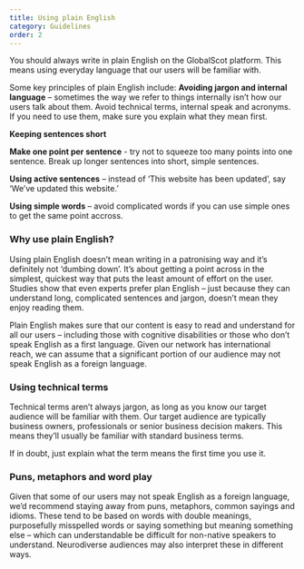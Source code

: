 ```yaml
---
title: Using plain English
category: Guidelines
order: 2
---
```


You should always write in plain English on the GlobalScot platform. This means using everyday language that our users will be familiar with.

Some key principles of plain English include:
**Avoiding jargon and internal language** – sometimes the way we refer to things internally isn’t how our users talk about them. Avoid technical terms, internal speak and acronyms. If you need to use them, make sure you explain what they mean first.

**Keeping sentences short**

**Make one point per sentence** - try not to squeeze too many points into one sentence. Break up longer sentences into short, simple sentences.

**Using active sentences** – instead of ‘This website has been updated’, say ‘We’ve updated this website.’

**Using simple words** – avoid complicated words if you can use simple ones to get the same point accross. 

### Why use plain English? ###

Using plain English doesn’t mean writing in a patronising way and it’s definitely not ‘dumbing down’. It’s about getting a point across in the simplest, quickest way that puts the least amount of effort on the user. Studies show that even experts prefer plan English – just because they can understand long, complicated sentences and jargon, doesn’t mean they enjoy reading them.

Plain English makes sure that our content is easy to read and understand for all our users – including those with cognitive disabilities or those who don’t speak English as a first language. Given our network has international reach, we can assume that a significant portion of our audience may not speak English as a foreign language.

### Using technical terms ###
Technical terms aren’t always jargon, as long as you know our target audience will be familiar with them. Our target audience are typically business owners, professionals or senior business decision makers. This means they’ll usually be familiar with standard business terms.

If in doubt, just explain what the term means the first time you use it.

### Puns, metaphors and word play ###
Given that some of our users may not speak English as a foreign language, we’d recommend staying away from puns, metaphors, common sayings and idioms. These tend to be based on words with double meanings, purposefully misspelled words or saying something but meaning something else – which can understandable be difficult for non-native speakers to understand. Neurodiverse audiences may also interpret these in different ways.
